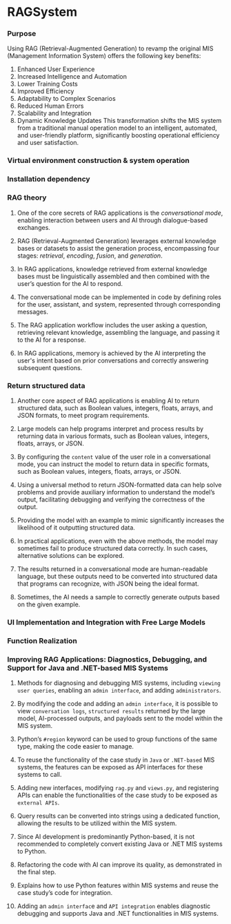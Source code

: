 # RAGSystem
### Purpose
Using RAG (Retrieval-Augmented Generation) to revamp the original MIS (Management Information System) offers the following key benefits:
1. Enhanced User Experience
2. Increased Intelligence and Automation
3. Lower Training Costs
4. Improved Efficiency
5. Adaptability to Complex Scenarios
6. Reduced Human Errors
7. Scalability and Integration
8. Dynamic Knowledge Updates
This transformation shifts the MIS system from a traditional manual operation model to an intelligent, automated, and user-friendly platform, significantly boosting operational efficiency and user satisfaction.
### Virtual environment construction & system operation
### Installation dependency
### RAG theory 
1. One of the core secrets of RAG applications is the *conversational mode*, enabling interaction between users and AI through dialogue-based exchanges.

2. RAG (Retrieval-Augmented Generation) leverages external knowledge bases or datasets to assist the generation process, encompassing four stages: *retrieval*, *encoding*, *fusion*, and *generation*.

3. In RAG applications, knowledge retrieved from external knowledge bases must be linguistically assembled and then combined with the user’s question for the AI to respond.

4. The conversational mode can be implemented in code by defining roles for the user, assistant, and system, represented through corresponding messages.

5. The RAG application workflow includes the user asking a question, retrieving relevant knowledge, assembling the language, and passing it to the AI for a response.

6. In RAG applications, memory is achieved by the AI interpreting the user's intent based on prior conversations and correctly answering subsequent questions.

### Return structured data
1. Another core aspect of RAG applications is enabling AI to return structured data, such as Boolean values, integers, floats, arrays, and JSON formats, to meet program requirements.  

2. Large models can help programs interpret and process results by returning data in various formats, such as Boolean values, integers, floats, arrays, or JSON.  

3. By configuring the `content` value of the user role in a conversational mode, you can instruct the model to return data in specific formats, such as Boolean values, integers, floats, arrays, or JSON.  

4. Using a universal method to return JSON-formatted data can help solve problems and provide auxiliary information to understand the model’s output, facilitating debugging and verifying the correctness of the output.  

5. Providing the model with an example to mimic significantly increases the likelihood of it outputting structured data.  

6. In practical applications, even with the above methods, the model may sometimes fail to produce structured data correctly. In such cases, alternative solutions can be explored.  

7. The results returned in a conversational mode are human-readable language, but these outputs need to be converted into structured data that programs can recognize, with JSON being the ideal format.  

8. Sometimes, the AI needs a sample to correctly generate outputs based on the given example.


### UI Implementation and Integration with Free Large Models
### Function Realization
### Improving RAG Applications: Diagnostics, Debugging, and Support for Java and .NET-based MIS Systems
1.  Methods for diagnosing and debugging MIS systems, including `viewing user queries`, enabling an `admin interface`, and adding `administrators`.  

2. By modifying the code and adding an `admin interface`, it is possible to view `conversation logs`, `structured results` returned by the large model, AI-processed outputs, and payloads sent to the model within the MIS system.  

3. Python’s `#region` keyword can be used to group functions of the same type, making the code easier to manage.  

4. To reuse the functionality of the case study in `Java` or `.NET-based` MIS systems, the features can be exposed as API interfaces for these systems to call.  

5. Adding new interfaces, modifying `rag.py` and `views.py`, and registering APIs can enable the functionalities of the case study to be exposed as `external APIs`.  

6. Query results can be converted into strings using a dedicated function, allowing the results to be utilized within the MIS system.  

7. Since AI development is predominantly Python-based, it is not recommended to completely convert existing Java or .NET MIS systems to Python.  

8. Refactoring the code with AI can improve its quality, as demonstrated in the final step.  

9. Explains how to use Python features within MIS systems and reuse the case study’s code for integration.  

10. Adding an `admin interfac`e and `API integration` enables diagnostic debugging and supports Java and .NET functionalities in MIS systems.  


